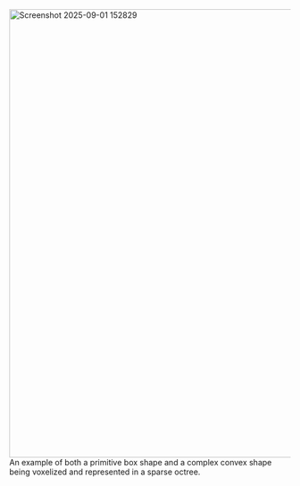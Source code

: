 <img width="1435" height="803" alt="Screenshot 2025-09-01 152829" src="https://github.com/user-attachments/assets/6d518378-a8c2-4d0d-89a4-c5f750d91033" />
An example of both a primitive box shape and a complex convex shape being voxelized and represented in a sparse octree.
